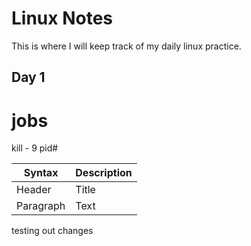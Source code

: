 # Linux Notes
This is where I will keep track of my daily linux practice.

## Day 1
# jobs
kill - 9 pid#


| Syntax | Description |
| ----------- | ----------- |
| Header | Title |
| Paragraph | Text |

testing out changes